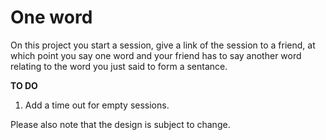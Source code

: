 One word
========

On this project you start a session, give a link of the session to a friend, at which point you say one word and your friend has to say another word relating to the word you just said to form a sentance.
 

**TO DO**

1. Add a time out for empty sessions.

Please also note that the design is subject to change.
